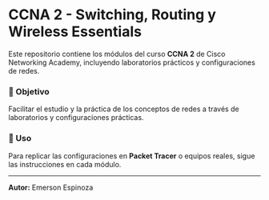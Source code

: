 # CCNA 2 - Switching, Routing y Wireless Essentials

Este repositorio contiene los módulos del curso **CCNA 2** de Cisco Networking Academy, incluyendo laboratorios prácticos y configuraciones de redes.  

### 📌 Objetivo
Facilitar el estudio y la práctica de los conceptos de redes a través de laboratorios y configuraciones prácticas.

### 🚀 Uso
Para replicar las configuraciones en **Packet Tracer** o equipos reales, sigue las instrucciones en cada módulo.

---

**Autor:** Emerson Espinoza  
